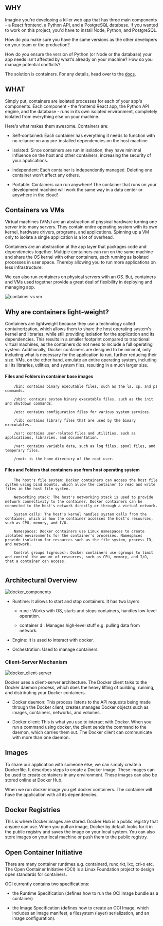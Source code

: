 ## WHY
Imagine you're developing a killer web app that has three main components - a React frontend, a Python API, and a PostgreSQL database. If you wanted to work on this project, you'd have to install Node, Python, and PostgreSQL.

How do you make sure you have the same versions as the other developers on your team or the production?

How do you ensure the version of Python (or Node or the database) your app needs isn't affected by what's already on your machine? How do you manage potential conflicts?

The solution is containers. For any details, head over to the [docs](https://docs.docker.com/).

## WHAT

Simply put, containers are isolated processes for each of your app's components. Each component - the frontend React app, the Python API engine, and the database - runs in its own isolated environment, completely isolated from everything else on your machine.

Here's what makes them awesome. Containers are:

- Self-contained: Each container has everything it needs to function with no reliance on any pre-installed dependencies on the host machine.

- Isolated: Since containers are run in isolation, they have minimal influence on the host and other containers, increasing the security of your applications.

- Independent: Each container is independently managed. Deleting one container won't affect any others.

- Portable: Containers can run anywhere! The container that runs on your development machine will work the same way in a data center or anywhere in the cloud!


## Containers vs VMs

Virtual machines (VMs) are an abstraction of physical hardware turning one server into many servers. They contain entire operating system with its own kernel, hardware drivers, programs, and applications. Spinning up a VM only to isolate a single application is a lot of overhead.

Containers are an abstraction at the app layer that packages code and dependencies together. Multiple containers can run on the same machine and share the OS kernel with other containers, each running as isolated processes in user space. Thereby allowing you to run more applications on less infrastructure.

We can also run containers on physical servers with an OS. But, containers and VMs used together provide a great deal of flexibility in deploying and managing app.

![container vs vm](../assets/container&vm.png)


## Why are containers light-weight?
Containers are lightweight because they use a technology called containerization, which allows them to share the host operating system's kernel and libraries, while still providing isolation for the application and its dependencies. This results in a smaller footprint compared to traditional virtual machines, as the containers do not need to include a full operating system. Additionally, Docker containers are designed to be minimal, only including what is necessary for the application to run, further reducing their size. VMs, on the other hand, emulate an entire operating system, including all its libraries, utilities, and system files, resulting in a much larger size.

#### Files and Folders in container base images

```
    /bin: contains binary executable files, such as the ls, cp, and ps commands.

    /sbin: contains system binary executable files, such as the init and shutdown commands.

    /etc: contains configuration files for various system services.

    /lib: contains library files that are used by the binary executables.

    /usr: contains user-related files and utilities, such as applications, libraries, and documentation.

    /var: contains variable data, such as log files, spool files, and temporary files.

    /root: is the home directory of the root user.
```



#### Files and Folders that containers use from host operating system

```
    The host's file system: Docker containers can access the host file system using bind mounts, which allow the container to read and write files in the host file system.

    Networking stack: The host's networking stack is used to provide network connectivity to the container. Docker containers can be connected to the host's network directly or through a virtual network.

    System calls: The host's kernel handles system calls from the container, which is how the container accesses the host's resources, such as CPU, memory, and I/O.

    Namespaces: Docker containers use Linux namespaces to create isolated environments for the container's processes. Namespaces provide isolation for resources such as the file system, process ID, and network.

    Control groups (cgroups): Docker containers use cgroups to limit and control the amount of resources, such as CPU, memory, and I/O, that a container can access.
    
```

## Architectural Overview

![docker_components](../assets/docker_components.png)

- Runtime: It allows to start and stop containers. It has two layers:
  - runc : Works with OS, starts and stops containers, handles low-level operation.

  - container d : Manages high-level stuff e.g. pulling data from network.

- Engine: It is used to interact with docker.

- Orchestration: Used to manage containers.

### Client-Server Mechanism

![docker_client-server](../assets/docker_arch.JPG)

Docker uses a client-server architecture. The Docker client talks to the Docker daemon process, which does the heavy lifting of building, running, and distributing your Docker containers.


- Docker daemon: This process listens to the API requests being made through the Docker client, creates,manages Docker objects such as images, containers, networks, and volumes.

- Docker client: This is what you use to interact with Docker. When you run a command using docker, the client sends the command to the daemon, which carries them out. The Docker client can communicate with more than one daemon.

## Images

To share our application with someone else, we can simply create a Dockerfile. It describes steps to create a Docker image. These images can be used to create containers in any environment. These images can also be stored online at Docker Hub.

When we run docker image you get docker containers. The container will have the application with all its dependencies.

## Docker Registries
This is where Docker images are stored. Docker Hub is a public registry that anyone can use. When you pull an image, Docker by default looks for it in the public registry and saves the image on your local system. You can also store images on your local machine or push them to the public registry.

## Open Container Initiative
There are many container runtimes e.g. containerd, runc,rkt, lxc, cri-o etc. The Open Container Initiative (OCI) is a Linux Foundation project to design open standards for containers.

OCI currently contains two specifications: 
- the Runtime Specification (defines how to run the OCI image bundle as a container) 

- the Image Specification (defines how to create an OCI Image, which includes an image manifest, a filesystem (layer) serialization, and an image configuration).
